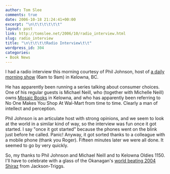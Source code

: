 ```yaml
---
author: Tom Slee
comments: true
date: 2006-10-18 21:24:41+00:00
excerpt: "\n\t\t\t\t\t\t"
layout: post
link: http://tomslee.net/2006/10/radio_interview.html
slug: radio_interview
title: "\n\t\t\t\tRadio Interview\t\t"
wordpress_id: 304
categories:
- Book News
---
```



				

I had a radio interview this morning courtesy of Phil Johnson, host of [a daily morning show](http://www.kelowna.okoldies.ca/shows/phil-johnson-show) (6am to 9am) in Kelowna, BC. 




He has apparently been running a series talking about consumer choices. One of his regular guests is Michael Neill, who (together with Michelle Neill) owns [Mosaic Books](http://www.mosaicbooks.ca/) in Kelowna, and who has apparently been referring to No One Makes You Shop At Wal-Mart from time to time. Clearly a man of intellect and perception.




Phil Johnson is an articulate host with strong opinions, and we seem to look at the world in a similar kind of way, so the interview was fun once it got started. I say "once it got started" because the phones went on the blink just before he called. Panic! Anyway, it got sorted thanks to a colleague with a mobile phone (thank you Roger). Fifteen minutes later we were all done. It seemed to go by very quickly.




So, my thanks to Phil Johnson and Michael Neill and to Kelowna Oldies 1150. I'll have to celebrate with a glass of the Okanagan's [world beating 2004 Shiraz](http://www.jacksontriggswinery.com/en/pdf/IWSCSF_2006_%20Best_Shiraz.pdf) from Jackson-Triggs.


		
